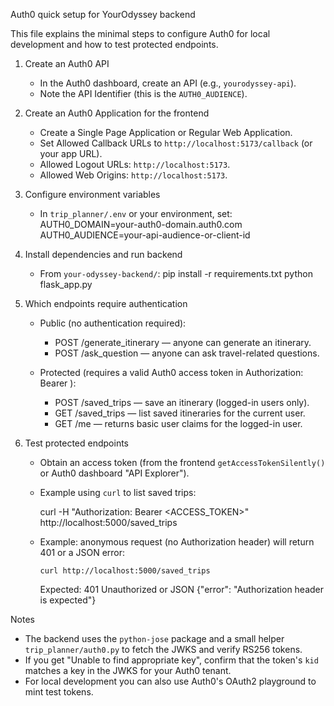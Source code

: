 Auth0 quick setup for YourOdyssey backend

This file explains the minimal steps to configure Auth0 for local development and how to test protected endpoints.

1) Create an Auth0 API
   - In the Auth0 dashboard, create an API (e.g., `yourodyssey-api`).
   - Note the API Identifier (this is the `AUTH0_AUDIENCE`).

2) Create an Auth0 Application for the frontend
   - Create a Single Page Application or Regular Web Application.
   - Set Allowed Callback URLs to `http://localhost:5173/callback` (or your app URL).
   - Allowed Logout URLs: `http://localhost:5173`.
   - Allowed Web Origins: `http://localhost:5173`.

3) Configure environment variables
   - In `trip_planner/.env` or your environment, set:
     AUTH0_DOMAIN=your-auth0-domain.auth0.com
     AUTH0_AUDIENCE=your-api-audience-or-client-id

4) Install dependencies and run backend
   - From `your-odyssey-backend/`:
     pip install -r requirements.txt
     python flask_app.py

5) Which endpoints require authentication
    - Public (no authentication required):
       - POST /generate_itinerary — anyone can generate an itinerary.
       - POST /ask_question — anyone can ask travel-related questions.

    - Protected (requires a valid Auth0 access token in Authorization: Bearer <token>):
       - POST /saved_trips — save an itinerary (logged-in users only).
       - GET /saved_trips — list saved itineraries for the current user.
       - GET /me — returns basic user claims for the logged-in user.

6) Test protected endpoints
    - Obtain an access token (from the frontend `getAccessTokenSilently()` or Auth0 dashboard "API Explorer").
    - Example using `curl` to list saved trips:

       curl -H "Authorization: Bearer <ACCESS_TOKEN>" http://localhost:5000/saved_trips

    - Example: anonymous request (no Authorization header) will return 401 or a JSON error:

          curl http://localhost:5000/saved_trips

       Expected: 401 Unauthorized or JSON {"error": "Authorization header is expected"}

Notes
- The backend uses the `python-jose` package and a small helper `trip_planner/auth0.py` to fetch the JWKS and verify RS256 tokens.
- If you get "Unable to find appropriate key", confirm that the token's `kid` matches a key in the JWKS for your Auth0 tenant.
- For local development you can also use Auth0's OAuth2 playground to mint test tokens.

